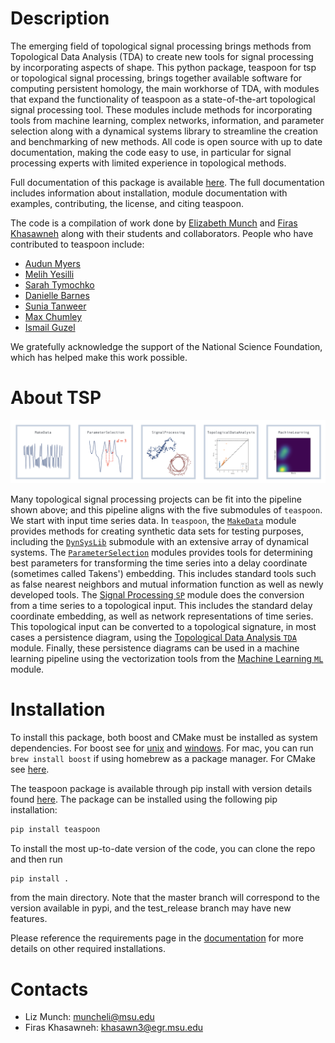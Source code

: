 Description
==============

The emerging field of topological signal processing brings methods from Topological Data Analysis (TDA) to create new tools for signal processing by incorporating aspects of shape.
This python package, teaspoon for tsp or topological signal processing, brings together available software for computing persistent homology, the main workhorse of TDA, with modules that expand the functionality of teaspoon as a state-of-the-art topological signal processing tool.
These modules include methods for incorporating tools from machine learning, complex networks, information, and parameter selection along with a dynamical systems library to streamline the creation and benchmarking of new methods.
All code is open source with up to date documentation, making the code easy to use, in particular for signal processing experts with limited experience in topological methods.


Full documentation of this package is available [here](https://teaspoontda.github.io/teaspoon/). The full documentation includes information about installation, module documentation with examples, contributing, the license, and citing teaspoon.

The code is a compilation of work done by [Elizabeth Munch](http://www.elizabethmunch.com) and [Firas Khasawneh](http://www.firaskhasawneh.com/) along with their students and collaborators.  People who have contributed to teaspoon include:

- [Audun Myers](https://www.audunmyers.com)
- [Melih Yesilli](https://www.melihcanyesilli.com)
- [Sarah Tymochko](https://www.egr.msu.edu/~tymochko/)
- [Danielle Barnes](https://github.com/barnesd8)
- [Sunia Tanweer](https://stanweer1.github.io/)
- [Max Chumley](https://www.maxchumley.com/)
- [Ismail Guzel](https://ismailguzel.github.io/)

We gratefully acknowledge the support of the National Science Foundation, which has helped make this work possible.

About TSP
=========

![The basic pipeline of a TSP project aligned with the modules of teaspoon.](doc_source/figures/tspPipeline.png)

Many topological signal processing projects can be fit into the pipeline shown above; and this pipeline aligns with the five submodules of `teaspoon`. 
We start with input time series data. In `teaspoon`, the [`MakeData`](https://teaspoontda.github.io/teaspoon/modules/MakeData/index.html) module provides methods for creating synthetic data sets for testing purposes, including the [`DynSysLib`](https://teaspoontda.github.io/teaspoon/modules/MakeData/DynSysLib/index.html) submodule with an extensive array of dynamical systems. 
The [`ParameterSelection`](https://teaspoontda.github.io/teaspoon/modules/ParamSelection/index.html) modules provides tools for determining best parameters for transforming the time series into a delay coordinate (sometimes called Takens') embedding. This includes standard tools such as false nearest neighbors and mutual information function as well as newly developed tools. The [Signal Processing `SP`](https://teaspoontda.github.io/teaspoon/modules/SP/index.html) module does the conversion from a time series to a topological input. This includes the standard delay coordinate embedding, as well as network representations of time series. This topological input can be converted to a topological signature, in most cases a persistence diagram, using the [Topological Data Analysis `TDA` ](https://teaspoontda.github.io/teaspoon/modules/TDA/index.html) module. Finally, these persistence diagrams can be used in a machine learning pipeline using the vectorization tools from the [Machine Learning `ML`](https://teaspoontda.github.io/teaspoon/modules/ML/index.html) module. 


Installation
=============
To install this package, both boost and CMake must be installed as system dependencies.  For boost see for [unix](https://www.boost.org/doc/libs/1_66_0/more/getting_started/unix-variants.html) and [windows](https://www.boost.org/doc/libs/1_62_0/more/getting_started/windows.html).  For mac, you can run ``brew install boost`` if using homebrew as a package manager.  For CMake see [here](https://cmake.org/install/).

The teaspoon package is available through pip install with version details found [here](https://pypi.org/project/teaspoon/).
The package can be installed using the following pip installation:

```bash
pip install teaspoon
```

To install the most up-to-date version of the code, you can clone the repo and then run

```bash
pip install .
```

from the main directory.  Note that the master branch will correspond to the version available in pypi, and the test_release branch may have new features.

Please reference the requirements page in the [documentation](https://teaspoontda.github.io/teaspoon/) for more details on other required installations.

Contacts
=============
* Liz Munch: [muncheli@msu.edu](mailto:muncheli@msu.edu)
* Firas Khasawneh: [khasawn3@egr.msu.edu](mailto:khasawn3@egr.msu.edu)
